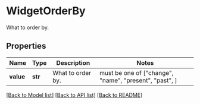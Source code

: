 # WidgetOrderBy

What to order by.
## Properties
Name | Type | Description | Notes
------------ | ------------- | ------------- | -------------
**value** | **str** | What to order by. |  must be one of ["change", "name", "present", "past", ]

[[Back to Model list]](README.md#documentation-for-models) [[Back to API list]](README.md#documentation-for-api-endpoints) [[Back to README]](README.md)


